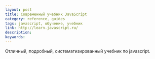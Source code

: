 ```yaml
---
layout: post
title: Современный учебник JavaScript
category: reference, guides
tags: javascript, обучение, учебник
link: http://learn.javascript.ru/
description:
keywords:
---
```


<p>Отличный, подробный, систематизированный учебник по javascript.</p>
